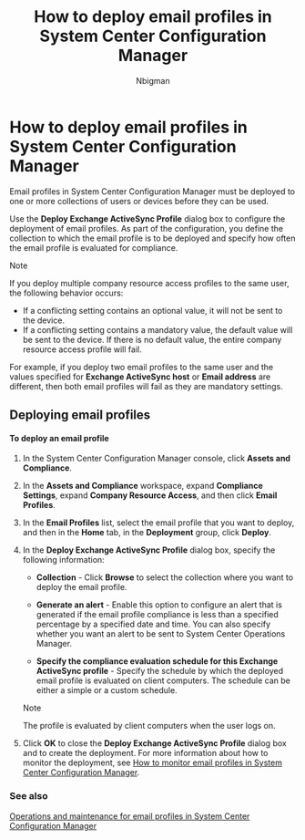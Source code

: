 ﻿---
title: "How to deploy email profiles in System Center Configuration Manager"
ms.custom: na
ms.date: 12/08/2015
ms.prod: configuration-manager
ms.reviewer: na
ms.suite: na
ms.technology: 
  - configmgr-other
ms.tgt_pltfrm: na
ms.topic: article
ms.assetid: c976916e-2f0d-471d-ae19-721de9bbacfa
caps.latest.revision: 4
caps.handback.revision: 0
author: Nbigman

---
# How to deploy email profiles in System Center Configuration Manager

Email profiles in System Center Configuration Manager must be deployed to one or more collections of users or devices before they can be used.  
  
 Use the **Deploy Exchange ActiveSync Profile** dialog box to configure the deployment of email profiles. As part of the configuration, you define the collection to which the email profile is to be deployed and specify how often the email profile is evaluated for compliance.  
  
> [!NOTE]  
>  If you deploy multiple company resource access profiles to the same user, the following behavior occurs:  
>   
>  -   If a conflicting setting contains an optional value, it will not be sent to the device.  
> -   If a conflicting setting contains a mandatory value, the default value will be sent to the device. If there is no default value, the entire company resource access profile will fail.  
>   
>  For example, if you deploy two email profiles to the same user and the values specified for **Exchange ActiveSync host** or **Email address** are different, then both email profiles will fail as they are mandatory settings.  
  
## Deploying email profiles  
  
#### To deploy an email profile  
  
1.  In the System Center Configuration Manager console, click **Assets and Compliance**.  
  
2.  In the **Assets and Compliance** workspace, expand **Compliance Settings**, expand **Company Resource Access**, and then click **Email Profiles**.  
  
3.  In the **Email Profiles** list, select the email profile that you want to deploy, and then in the **Home** tab, in the **Deployment** group, click **Deploy**.  
  
4.  In the **Deploy Exchange ActiveSync Profile** dialog box, specify the following information:  
  
    -   **Collection** - Click **Browse** to select the collection where you want to deploy the email profile.  
  
    -   **Generate an alert** - Enable this option to configure an alert that is generated if the email profile compliance is less than a specified percentage by a specified date and time. You can also specify whether you want an alert to be sent to System Center Operations Manager.  
  
    -   **Specify the compliance evaluation schedule for this Exchange ActiveSync profile** - Specify the schedule by which the deployed email profile is evaluated on client computers. The schedule can be either a simple or a custom schedule.  
  
    > [!NOTE]  
    >  The profile is evaluated by client computers when the user logs on.  
  
5.  Click **OK** to close the **Deploy Exchange ActiveSync Profile** dialog box and to create the deployment. For more information about how to monitor the deployment, see [How to monitor email profiles in System Center Configuration Manager](../../protect/deploy-use/monitor-email-profiles.md).  
  
### See also  

 [Operations and maintenance for email profiles in System Center Configuration Manager](../Topic/Operations%20and%20maintenance%20for%20email%20profiles%20in%20System%20Center%20Configuration%20Manager.md)

